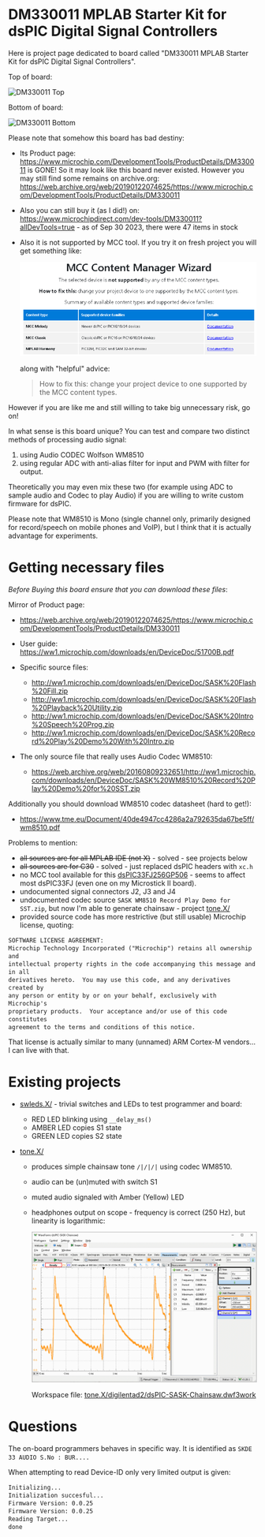 # DM330011 MPLAB Starter Kit for dsPIC Digital Signal Controllers

Here is project page dedicated to board called "DM330011 MPLAB Starter Kit for
dsPIC Digital Signal Controllers".

Top of board:

![DM330011 Top](assets/dsPIC-Audio-board-crop.jpg)

Bottom of board:

![DM330011 Bottom](assets/pcb-bottom-pub.jpg)

Please note that somehow this board has bad destiny:
* Its Product
  page: https://www.microchip.com/DevelopmentTools/ProductDetails/DM330011
  is GONE! So it may look like this board never existed. However
  you may still find some remains on
  archive.org: https://web.archive.org/web/20190122074625/https://www.microchip.com/DevelopmentTools/ProductDetails/DM330011

* Also you can still buy it (as I did!)
  on: https://www.microchipdirect.com/dev-tools/DM330011?allDevTools=true -
  as of Sep 30 2023, there were 47 items in stock

* Also it is not supported by MCC tool. If you try it on fresh project
  you will get something like:

  ![MCC not supported](assets/mcc-not-supported.gif)

  along with "helpful" advice:

  > How to fix this: change your project device to one supported by
  > the MCC content types.

However if you are like me and still willing to take big unnecessary risk, go
on!

In what sense is this board unique?
You can test and compare two distinct methods of processing audio signal:

1. using Audio CODEC Wolfson WM8510 
2. using regular ADC with anti-alias filter for input and PWM
   with filter for output.

Theoretically you may even mix these two (for example using ADC to sample audio
and Codec to play Audio) if you are willing to write custom firmware for dsPIC.

Please note that WM8510 is Mono (single channel only, primarily designed for
record/speech on mobile phones and VoIP), but I think that it is actually
advantage for experiments.

# Getting necessary files

*Before Buying this board ensure that you can download these files*:

Mirror of Product page:
* https://web.archive.org/web/20190122074625/https://www.microchip.com/DevelopmentTools/ProductDetails/DM330011
* User guide: https://ww1.microchip.com/downloads/en/DeviceDoc/51700B.pdf
* Specific source files:
  * http://ww1.microchip.com/downloads/en/DeviceDoc/SASK%20Flash%20Fill.zip
  * http://ww1.microchip.com/downloads/en/DeviceDoc/SASK%20Flash%20Playback%20Utility.zip
  * http://ww1.microchip.com/downloads/en/DeviceDoc/SASK%20Intro%20Speech%20Prog.zip
  * http://ww1.microchip.com/downloads/en/DeviceDoc/SASK%20Record%20Play%20Demo%20With%20Intro.zip

* The only source file that really uses Audio Codec WM8510:
  * https://web.archive.org/web/20160809232651/http://ww1.microchip.com/downloads/en/DeviceDoc/SASK%20WM8510%20Record%20Play%20Demo%20for%20SST.zip

Additionally you should download WM8510 codec datasheet (hard to get!):
* https://www.tme.eu/Document/40de4947cc4286a2a792635da67be5ff/wm8510.pdf

Problems to mention:
* ~~all sources are for all MPLAB IDE (not X)~~ - solved - see projects below
* ~~all sources are for C30~~ - solved - just replaced dsPIC headers with `xc.h`
* no MCC tool available for this [dsPIC33FJ256GP506][dsPIC33FJ256GP506] - seems
  to affect most dsPIC33FJ (even one on my Microstick II board).
* undocumented signal connectors J2, J3 and J4
* undocumented codec source `SASK WM8510 Record Play Demo for SST.zip`,
  but now I'm able to generate chainsaw - project [tone.X/](tone.X/)
* provided source code has more restrictive (but still usable)
  Microchip license, quoting:

```
SOFTWARE LICENSE AGREEMENT:
Microchip Technology Incorporated ("Microchip") retains all ownership and
intellectual property rights in the code accompanying this message and in all
derivatives hereto.  You may use this code, and any derivatives created by
any person or entity by or on your behalf, exclusively with Microchip's
proprietary products.  Your acceptance and/or use of this code constitutes
agreement to the terms and conditions of this notice.
```

That license is actually similar to many (unnamed) ARM Cortex-M vendors... I
can live with that.

# Existing projects

* [swleds.X/](swleds.X/) - trivial switches and LEDs to test
  programmer and board:
  - RED LED blinking using `__delay_ms()`
  - AMBER LED copies S1 state
  - GREEN LED copies S2 state

* [tone.X/](tone.X/)
  - produces simple chainsaw tone `/|/|/|` using codec WM8510.
  - audio can be (un)muted with switch S1
  - muted audio signaled with Amber (Yellow) LED
  - headphones output on scope - frequency is correct (250 Hz), but
    linearity is logarithmic:

    ![Tone chainsaw scope](tone.X/digilentad2/dsPIC-SASK-Chainsaw.gif)

    Workspace file: [tone.X/digilentad2/dsPIC-SASK-Chainsaw.dwf3work](tone.X/digilentad2/dsPIC-SASK-Chainsaw.dwf3work])

# Questions

The on-board programmers behaves in specific way.
It is identified as `SKDE 33 AUDIO S.No : BUR....`

When attempting to read Device-ID only very limited output is given:
```
Initializing...
Initialization succesful...
Firmware Version: 0.0.25
Firmware Version: 0.0.25
Reading Target...
done
```


[dsPIC33FJ256GP506]: https://www.microchip.com/en-us/product/dsPIC33FJ256GP506
